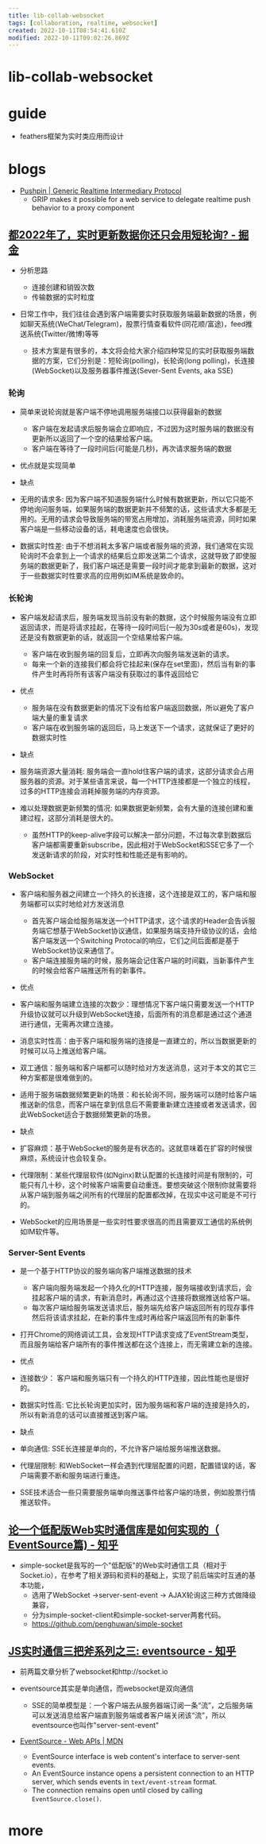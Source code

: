 ```yaml
---
title: lib-collab-websocket
tags: [collaboration, realtime, websocket]
created: 2022-10-11T08:54:41.610Z
modified: 2022-10-11T09:02:26.869Z
---
```


# lib-collab-websocket

# guide

- feathers框架为实时类应用而设计
# blogs
- [Pushpin | Generic Realtime Intermediary Protocol](https://pushpin.org/docs/protocols/grip/)
  - GRIP makes it possible for a web service to delegate realtime push behavior to a proxy component

## [都2022年了，实时更新数据你还只会用短轮询? - 掘金](https://juejin.cn/post/7139684620777291807)

- 分析思路
  - 连接创建和销毁次数
  - 传输数据的实时粒度

- 日常工作中，我们往往会遇到客户端需要实时获取服务端最新数据的场景，例如聊天系统(WeChat/Telegram)，股票行情查看软件(同花顺/富途)，feed推送系统(Twitter/微博)等等
  - 技术方案是有很多的，本文将会给大家介绍四种常见的实时获取服务端数据的方案，它们分别是：短轮询(polling)，长轮询(long polling)，长连接(WebSocket)以及服务器事件推送(Sever-Sent Events, aka SSE)

### 轮询

- 简单来说轮询就是客户端不停地调用服务端接口以获得最新的数据
  - 客户端在发起请求后服务端会立即响应，不过因为这时服务端的数据没有更新所以返回了一个空的结果给客户端。
  - 客户端在等待了一段时间后(可能是几秒)，再次请求服务端的数据

- 优点就是实现简单

- 缺点
- 无用的请求多: 因为客户端不知道服务端什么时候有数据更新，所以它只能不停地询问服务端，如果服务端的数据更新并不频繁的话，这些请求大多都是无用的。无用的请求会导致服务端的带宽占用增加，消耗服务端资源，同时如果客户端是一些移动设备的话，耗电速度也会很快。
- 数据实时性差: 由于不想消耗太多客户端或者服务端的资源，我们通常在实现轮询时不会拿到上一个请求的结果后立即发送第二个请求，这就导致了即使服务端的数据更新了，我们客户端还是需要一段时间才能拿到最新的数据，这对于一些数据实时性要求高的应用例如IM系统是致命的。

### 长轮询

- 客户端发起请求后，服务端发现当前没有新的数据，这个时候服务端没有立即返回请求，而是将请求挂起，在等待一段时间后(一般为30s或者是60s)，发现还是没有数据更新的话，就返回一个空结果给客户端。
  - 客户端在收到服务端的回复后，立即再次向服务端发送新的请求。
  - 每来一个新的连接我们都会将它挂起来(保存在set里面)，然后当有新的事件产生时再将所有该客户端没有获取过的事件返回给它

- 优点
  - 服务端在没有数据更新的情况下没有给客户端返回数据，所以避免了客户端大量的重复请求
  - 客户端在收到服务端的返回后，马上发送下一个请求，这就保证了更好的数据实时性

- 缺点
- 服务端资源大量消耗: 服务端会一直hold住客户端的请求，这部分请求会占用服务器的资源。对于某些语言来说，每一个HTTP连接都是一个独立的线程，过多的HTTP连接会消耗掉服务端的内存资源。
- 难以处理数据更新频繁的情况: 如果数据更新频繁，会有大量的连接创建和重建过程，这部分消耗是很大的。
  - 虽然HTTP的keep-alive字段可以解决一部分问题，不过每次拿到数据后客户端都需要重新subscribe，因此相对于WebSocket和SSE它多了一个发送新请求的阶段，对实时性和性能还是有影响的。

### WebSocket

- 客户端和服务器之间建立一个持久的长连接，这个连接是双工的，客户端和服务端都可以实时地给对方发送消息
  - 首先客户端会给服务端发送一个HTTP请求，这个请求的Header会告诉服务端它想基于WebSocket协议通信，如果服务端支持升级协议的话，会给客户端发送一个Switching Protocal的响应，它们之间后面都是基于WebSocket协议来通信了。
  - 客户端连接服务端的时候，服务端会记住客户端的时间戳，当新事件产生的时候会给客户端推送所有的新事件。

- 优点
- 客户端和服务端建立连接的次数少：理想情况下客户端只需要发送一个HTTP升级协议就可以升级到WebSocket连接，后面所有的消息都是通过这个通道进行通信，无需再次建立连接。
- 消息实时性高：由于客户端和服务端的连接是一直建立的，所以当数据更新的时候可以马上推送给客户端。
- 双工通信：服务端和客户端都可以随时给对方发送消息，这对于本文的其它三种方案都是很难做到的。
- 适用于服务端数据频繁更新的场景：和长轮询不同，服务端可以随时给客户端推送新的信息，而客户端在拿到信息后不需要重新建立连接或者发送请求，因此WebSocket适合于数据频繁更新的场景。

- 缺点
- 扩容麻烦：基于WebSocket的服务是有状态的。这就意味着在扩容的时候很麻烦，系统设计也会较复杂。
- 代理限制：某些代理层软件(如Nginx)默认配置的长连接时间是有限制的，可能只有几十秒，这个时候客户端需要自动重连。要想突破这个限制你就需要将从客户端到服务端之间所有的代理层的配置都改掉，在现实中这可能是不可行的。

- WebSocket的应用场景是一些实时性要求很高的而且需要双工通信的系统例如IM软件等。

### Server-Sent Events

- 是一个基于HTTP协议的服务端向客户端推送数据的技术
  - 客户端向服务端发起一个持久化的HTTP连接，服务端接收到请求后，会挂起客户端的请求，有新消息时，再通过这个连接将数据推送给客户端。
  - 每次客户端给服务端发送请求后，服务端先给客户端返回所有的现存事件然后将该请求挂起，在新的事件生成时再给客户端返回所有的新事件
- 打开Chrome的网络调试工具，会发现HTTP请求变成了EventStream类型，而且服务端给客户端所有的事件推送都在这个连接上，而无需建立新的连接。

- 优点
- 连接数少： 客户端和服务端只有一个持久的HTTP连接，因此性能也是很好的。
- 数据实时性高: 它比长轮询更加实时，因为服务端和客户端的连接是持久的，所以有新消息的话可以直接推送到客户端。

- 缺点
- 单向通信: SSE长连接是单向的，不允许客户端给服务端推送数据。
- 代理层限制: 和WebSocket一样会遇到代理层配置的问题，配置错误的话，客户端需要不断和服务端进行重连。

- SSE技术适合一些只需要服务端单向推送事件给客户端的场景，例如股票行情推送软件。

## [论一个低配版Web实时通信库是如何实现的（ EventSource篇) - 知乎](https://zhuanlan.zhihu.com/p/77635294)

- simple-socket是我写的一个"低配版"的Web实时通信工具（相对于Socket.io），在参考了相关源码和资料的基础上，实现了前后端实时互通的基本功能，
  - 选用了WebSocket ->server-sent-event -> AJAX轮询这三种方式做降级兼容，
  - 分为simple-socket-client和simple-socket-server两套代码。
  - https://github.com/penghuwan/simple-socket

## [JS实时通信三把斧系列之三: eventsource - 知乎](https://zhuanlan.zhihu.com/p/90626342)

- 前两篇文章分析了websocket和http://socket.io
- eventsource其实是单向通信，而websocket是双向通信
  - SSE的简单模型是：一个客户端去从服务器端订阅一条“流”，之后服务端可以发送消息给客户端直到服务端或者客户端关闭该“流”，所以eventsource也叫作"server-sent-event"

- [EventSource - Web APIs | MDN](https://developer.mozilla.org/en-US/docs/Web/API/EventSource)
  - EventSource interface is web content's interface to server-sent events.
  - An EventSource instance opens a persistent connection to an HTTP server, which sends events in `text/event-stream` format. 
  - The connection remains open until closed by calling `EventSource.close()`.
# more
